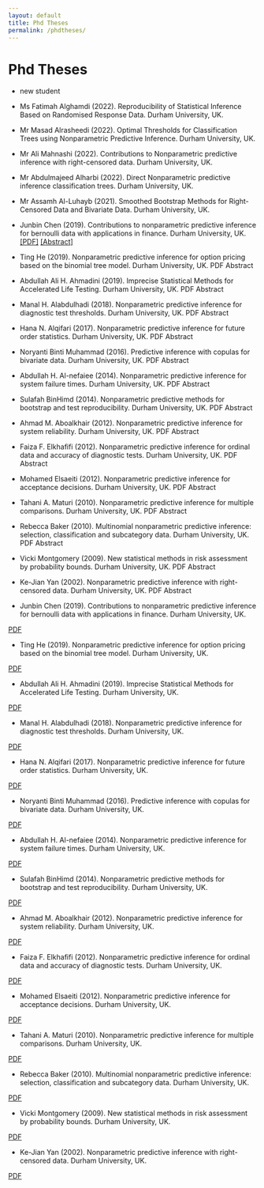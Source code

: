 ```yaml
---
layout: default
title: Phd Theses
permalink: /phdtheses/
---
```


# Phd Theses
- new student 
- Ms Fatimah Alghamdi (2022). Reproducibility of Statistical Inference Based on Randomised Response Data. Durham University, UK.

- Mr Masad Alrasheedi (2022). Optimal Thresholds for Classification Trees using Nonparametric Predictive Inference. Durham University, UK.

- Mr Ali Mahnashi (2022). Contributions to Nonparametric predictive inference with right-censored data.  Durham University, UK.

- Mr Abdulmajeed Alharbi (2022). Direct Nonparametric predictive inference classification trees. Durham University, UK.

- Mr Assamh Al-Luhayb (2021). Smoothed Bootstrap Methods for Right-Censored Data and Bivariate Data. Durham University, UK.


- Junbin Chen (2019). Contributions to nonparametric predictive inference for bernoulli data with applications in finance. Durham University, UK.
[[PDF]](/jekyll-now/pdfs/holder.pdf)  [[Abstract]](/jekyll-now/pdfs/holder.pdf)

- Ting He (2019). Nonparametric predictive inference for option pricing based on the binomial tree model. Durham University, UK.
PDF Abstract 

- Abdullah Ali H. Ahmadini (2019). Imprecise Statistical Methods for Accelerated Life Testing. Durham University, UK.
PDF Abstract 

- Manal H. Alabdulhadi (2018). Nonparametric predictive inference for diagnostic test thresholds. Durham University, UK.
PDF Abstract 

- Hana N. Alqifari (2017). Nonparametric predictive inference for future order statistics. Durham University, UK.
PDF Abstract 

- Noryanti Binti Muhammad (2016). Predictive inference with copulas for bivariate data. Durham University, UK.
PDF Abstract 

- Abdullah H. Al-nefaiee (2014). Nonparametric predictive inference for system failure times. Durham University, UK.
PDF Abstract 

- Sulafah BinHimd (2014). Nonparametric predictive methods for bootstrap and test reproducibility. Durham University, UK.
PDF Abstract 

- Ahmad M. Aboalkhair (2012). Nonparametric predictive inference for system reliability. Durham University, UK.
PDF Abstract 

- Faiza F. Elkhafifi (2012). Nonparametric predictive inference for ordinal data and accuracy of diagnostic tests. Durham University, UK.
PDF Abstract 

- Mohamed Elsaeiti (2012). Nonparametric predictive inference for acceptance decisions. Durham University, UK.
PDF Abstract 

- Tahani A. Maturi (2010). Nonparametric predictive inference for multiple comparisons. Durham University, UK.
PDF Abstract 

- Rebecca Baker (2010). Multinomial nonparametric predictive inference: selection, classification and subcategory data. Durham University, UK.
PDF Abstract 

- Vicki Montgomery (2009). New statistical methods in risk assessment by probability bounds. Durham University, UK.
PDF Abstract 

- Ke-Jian Yan (2002). Nonparametric predictive inference with right-censored data. Durham University, UK.
PDF Abstract 






*   Junbin Chen (2019). Contributions to nonparametric predictive inference for bernoulli data with applications in finance. Durham University, UK.

[PDF](/pdfs/theses/JC19.pdf)



*   Ting He (2019). Nonparametric predictive inference for option pricing based on the binomial tree model. Durham University, UK.

[PDF](/pdfs/theses/TH19.pdf)



*   Abdullah Ali H. Ahmadini (2019). Imprecise Statistical Methods for Accelerated Life Testing. Durham University, UK.

[PDF](/pdfs/theses/AA19.pdf)



*   Manal H. Alabdulhadi (2018). Nonparametric predictive inference for diagnostic test thresholds. Durham University, UK.

[PDF](/pdfs/theses/MA18.pdf)



*   Hana N. Alqifari (2017). Nonparametric predictive inference for future order statistics. Durham University, UK.

[PDF](/pdfs/theses/HA17.pdf)



*   Noryanti Binti Muhammad (2016). Predictive inference with copulas for bivariate data. Durham University, UK.

[PDF](/pdfs/theses/NM16.pdf)



*   Abdullah H. Al-nefaiee (2014). Nonparametric predictive inference for system failure times. Durham University, UK.

[PDF](/pdfs/theses/AA14.pdf)





*   Sulafah BinHimd (2014). Nonparametric predictive methods for bootstrap and test reproducibility. Durham University, UK.

[PDF](/pdfs/theses/SB14.pdf)



*   Ahmad M. Aboalkhair (2012). Nonparametric predictive inference for system reliability. Durham University, UK.

[PDF](/pdfs/theses/AA12.pdf)



*   Faiza F. Elkhafifi (2012). Nonparametric predictive inference for ordinal data and accuracy of diagnostic tests. Durham University, UK.

[PDF](/pdfs/theses/FE12.pdf)



*   Mohamed Elsaeiti (2012). Nonparametric predictive inference for acceptance decisions. Durham University, UK.

[PDF](/pdfs/theses/ME12.pdf)



*   Tahani A. Maturi (2010). Nonparametric predictive inference for multiple comparisons. Durham University, UK.

[PDF](/pdfs/theses/TM10.pdf)


*   Rebecca Baker (2010). Multinomial nonparametric predictive inference: selection, classification and subcategory data. Durham University, UK.

[PDF](/pdfs/theses/RB10.pdf)



*   Vicki Montgomery (2009). New statistical methods in risk assessment by probability bounds. Durham University, UK.

[PDF](/pdfs/theses/VM09.pdf)



*   Ke-Jian Yan (2002). Nonparametric predictive inference with right-censored data. Durham University, UK.

[PDF](/pdfs/theses/KY02.pdf)


  
  

